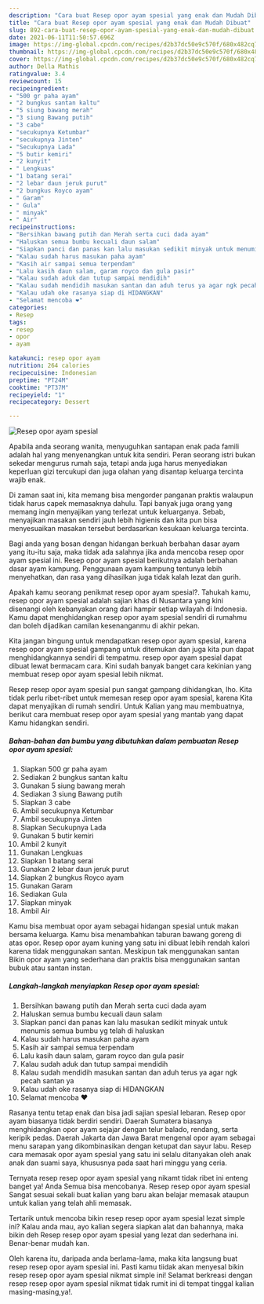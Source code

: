 ```yaml
---
description: "Cara buat Resep opor ayam spesial yang enak dan Mudah Dibuat"
title: "Cara buat Resep opor ayam spesial yang enak dan Mudah Dibuat"
slug: 892-cara-buat-resep-opor-ayam-spesial-yang-enak-dan-mudah-dibuat
date: 2021-06-11T11:50:57.696Z
image: https://img-global.cpcdn.com/recipes/d2b37dc50e9c570f/680x482cq70/resep-opor-ayam-spesial-foto-resep-utama.jpg
thumbnail: https://img-global.cpcdn.com/recipes/d2b37dc50e9c570f/680x482cq70/resep-opor-ayam-spesial-foto-resep-utama.jpg
cover: https://img-global.cpcdn.com/recipes/d2b37dc50e9c570f/680x482cq70/resep-opor-ayam-spesial-foto-resep-utama.jpg
author: Della Mathis
ratingvalue: 3.4
reviewcount: 15
recipeingredient:
- "500 gr paha ayam"
- "2 bungkus santan kaltu"
- "5 siung bawang merah"
- "3 siung Bawang putih"
- "3 cabe"
- "secukupnya Ketumbar"
- "secukupnya Jinten"
- "Secukupnya Lada"
- "5 butir kemiri"
- "2 kunyit"
- " Lengkuas"
- "1 batang serai"
- "2 lebar daun jeruk purut"
- "2 bungkus Royco ayam"
- " Garam"
- " Gula"
- " minyak"
- " Air"
recipeinstructions:
- "Bersihkan bawang putih dan Merah serta cuci dada ayam"
- "Haluskan semua bumbu kecuali daun salam"
- "Siapkan panci dan panas kan lalu masukan sedikit minyak untuk menumis semua bumbu yg telah di haluskan"
- "Kalau sudah harus masukan paha ayam"
- "Kasih air sampai semua terpendam"
- "Lalu kasih daun salam, garam royco dan gula pasir"
- "Kalau sudah aduk dan tutup sampai mendidih"
- "Kalau sudah mendidih masukan santan dan aduh terus ya agar ngk pecah santan ya"
- "Kalau udah oke rasanya siap di HIDANGKAN"
- "Selamat mencoba ❤️"
categories:
- Resep
tags:
- resep
- opor
- ayam

katakunci: resep opor ayam 
nutrition: 264 calories
recipecuisine: Indonesian
preptime: "PT24M"
cooktime: "PT37M"
recipeyield: "1"
recipecategory: Dessert

---
```



![Resep opor ayam spesial](https://img-global.cpcdn.com/recipes/d2b37dc50e9c570f/680x482cq70/resep-opor-ayam-spesial-foto-resep-utama.jpg)

Apabila anda seorang wanita, menyuguhkan santapan enak pada famili adalah hal yang menyenangkan untuk kita sendiri. Peran seorang istri bukan sekedar mengurus rumah saja, tetapi anda juga harus menyediakan keperluan gizi tercukupi dan juga olahan yang disantap keluarga tercinta wajib enak.

Di zaman  saat ini, kita memang bisa mengorder panganan praktis walaupun tidak harus capek memasaknya dahulu. Tapi banyak juga orang yang memang ingin menyajikan yang terlezat untuk keluarganya. Sebab, menyajikan masakan sendiri jauh lebih higienis dan kita pun bisa menyesuaikan masakan tersebut berdasarkan kesukaan keluarga tercinta. 

Bagi anda yang bosan dengan hidangan berkuah berbahan dasar ayam yang itu-itu saja, maka tidak ada salahnya jika anda mencoba resep opor ayam spesial ini. Resep opor ayam spesial berikutnya adalah berbahan dasar ayam kampung. Penggunaan ayam kampung tentunya lebih menyehatkan, dan rasa yang dihasilkan juga tidak kalah lezat dan gurih.

Apakah kamu seorang penikmat resep opor ayam spesial?. Tahukah kamu, resep opor ayam spesial adalah sajian khas di Nusantara yang kini disenangi oleh kebanyakan orang dari hampir setiap wilayah di Indonesia. Kamu dapat menghidangkan resep opor ayam spesial sendiri di rumahmu dan boleh dijadikan camilan kesenanganmu di akhir pekan.

Kita jangan bingung untuk mendapatkan resep opor ayam spesial, karena resep opor ayam spesial gampang untuk ditemukan dan juga kita pun dapat menghidangkannya sendiri di tempatmu. resep opor ayam spesial dapat dibuat lewat bermacam cara. Kini sudah banyak banget cara kekinian yang membuat resep opor ayam spesial lebih nikmat.

Resep resep opor ayam spesial pun sangat gampang dihidangkan, lho. Kita tidak perlu ribet-ribet untuk memesan resep opor ayam spesial, karena Kita dapat menyajikan di rumah sendiri. Untuk Kalian yang mau membuatnya, berikut cara membuat resep opor ayam spesial yang mantab yang dapat Kamu hidangkan sendiri.

<!--inarticleads1-->

##### Bahan-bahan dan bumbu yang dibutuhkan dalam pembuatan Resep opor ayam spesial:

1. Siapkan 500 gr paha ayam
1. Sediakan 2 bungkus santan kaltu
1. Gunakan 5 siung bawang merah
1. Sediakan 3 siung Bawang putih
1. Siapkan 3 cabe
1. Ambil secukupnya Ketumbar
1. Ambil secukupnya Jinten
1. Siapkan Secukupnya Lada
1. Gunakan 5 butir kemiri
1. Ambil 2 kunyit
1. Gunakan  Lengkuas
1. Siapkan 1 batang serai
1. Gunakan 2 lebar daun jeruk purut
1. Siapkan 2 bungkus Royco ayam
1. Gunakan  Garam
1. Sediakan  Gula
1. Siapkan  minyak
1. Ambil  Air


Kamu bisa membuat opor ayam sebagai hidangan spesial untuk makan bersama keluarga. Kamu bisa menambahkan taburan bawang goreng di atas opor. Resep opor ayam kuning yang satu ini dibuat lebih rendah kalori karena tidak menggunakan santan. Meskipun tak menggunakan santan Bikin opor ayam yang sederhana dan praktis bisa menggunakan santan bubuk atau santan instan. 

<!--inarticleads2-->

##### Langkah-langkah menyiapkan Resep opor ayam spesial:

1. Bersihkan bawang putih dan Merah serta cuci dada ayam
1. Haluskan semua bumbu kecuali daun salam
1. Siapkan panci dan panas kan lalu masukan sedikit minyak untuk menumis semua bumbu yg telah di haluskan
1. Kalau sudah harus masukan paha ayam
1. Kasih air sampai semua terpendam
1. Lalu kasih daun salam, garam royco dan gula pasir
1. Kalau sudah aduk dan tutup sampai mendidih
1. Kalau sudah mendidih masukan santan dan aduh terus ya agar ngk pecah santan ya
1. Kalau udah oke rasanya siap di HIDANGKAN
1. Selamat mencoba ❤️


Rasanya tentu tetap enak dan bisa jadi sajian spesial lebaran. Resep opor ayam biasanya tidak berdiri sendiri. Daerah Sumatera biasanya menghidangkan opor ayam sejajar dengan telur balado, rendang, serta keripik pedas. Daerah Jakarta dan Jawa Barat mengenal opor ayam sebagai menu sarapan yang dikombinasikan dengan ketupat dan sayur labu. Resep cara memasak opor ayam spesial yang satu ini selalu ditanyakan oleh anak anak dan suami saya, khususnya pada saat hari minggu yang ceria. 

Ternyata resep resep opor ayam spesial yang nikamt tidak ribet ini enteng banget ya! Anda Semua bisa mencobanya. Resep resep opor ayam spesial Sangat sesuai sekali buat kalian yang baru akan belajar memasak ataupun untuk kalian yang telah ahli memasak.

Tertarik untuk mencoba bikin resep resep opor ayam spesial lezat simple ini? Kalau anda mau, ayo kalian segera siapkan alat dan bahannya, maka bikin deh Resep resep opor ayam spesial yang lezat dan sederhana ini. Benar-benar mudah kan. 

Oleh karena itu, daripada anda berlama-lama, maka kita langsung buat resep resep opor ayam spesial ini. Pasti kamu tiidak akan menyesal bikin resep resep opor ayam spesial nikmat simple ini! Selamat berkreasi dengan resep resep opor ayam spesial nikmat tidak rumit ini di tempat tinggal kalian masing-masing,ya!.

